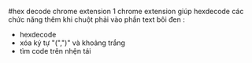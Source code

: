 #hex decode chrome extension 
1 chrome extension giúp hexdecode
các chức năng thêm khi chuột phải vào phần text bôi đen : 
 - hexdecode
 - xóa ký tự  "(",")" và khoảng trắng
 - tìm code trên nhện tái
